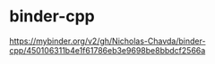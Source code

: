 # binder-cpp
https://mybinder.org/v2/gh/Nicholas-Chavda/binder-cpp/450106311b4e1f61786eb3e9698be8bbdcf2566a
